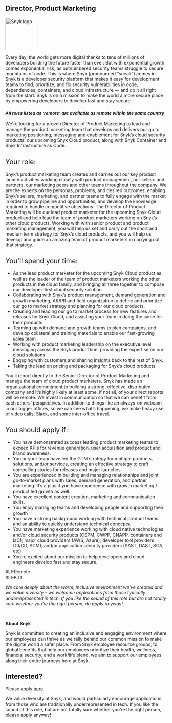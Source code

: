 Director, Product Marketing
---

<img src="https://res.cloudinary.com/snyk/image/upload/v1537345894/press-kit/brand/logo-black.png" width="100" alt="Snyk logo" />

<div class="content-intro"><p><span style="font-weight: 400;">Every day, the world gets more digital thanks to tens of millions of developers building the future faster than ever. But with exponential growth comes exponential risk, as outnumbered security teams struggle to secure mountains of code. This is where Snyk (pronounced “sneak”) comes in. Snyk is a developer security platform that makes it easy for development teams to find, prioritize, and fix security vulnerabilities in code, dependencies, containers, and cloud infrastructure — and do it all right from the start. Snyk is on a mission to make the world a more secure place by empowering developers to develop fast and stay secure.</span></p></div><h3><em><strong><sub>All roles listed as ‘remote’ are available as remote within the same country</sub></strong></em></h3>
<p><span style="font-weight: 400;">We're looking for a proven Director of Product Marketing to lead and manage the product marketing team that develops and delivers our go to marketing positioning, messaging and enablement for Snyk’s cloud security products: our upcoming Snyk Cloud product, along with Snyk Container and Snyk Infrastructure as Code.</span></p>
<h2><span style="font-weight: 400;">Your role:</span></h2>
<p><span style="font-weight: 400;">Snyk’s product marketing team creates and carries out our key product launch activities working closely with product management, our sellers and partners, our marketing peers and other teams throughout the company. We are the experts on the personas, problems, and desired outcomes, enabling Snyk’s sellers, marketing, and partner teams to fully engage with the market in order to grow pipeline and opportunities, and develop the knowledge required to handle competitive objections. The Director of Product Marketing will be our lead product marketer for the upcoming Snyk Cloud product and help lead the team of product marketers working on Snyk’s other cloud products. Working with with senior product and product marketing management, you will help us set and carry out the short and medium term strategy for Snyk’s cloud products, and you will help us develop and guide an amazing team of product marketers in carrying out that strategy.</span></p>
<h2><span style="font-weight: 400;">You'll spend your time:</span></h2>
<ul>
<li style="font-weight: 400;"><span style="font-weight: 400;">As the lead product marketer for the upcoming Snyk Cloud product as well as the leader of the team of product marketers working the other products in the cloud family, and bringing all three together to compose our developer-first cloud security solution&nbsp;</span></li>
<li style="font-weight: 400;"><span style="font-weight: 400;">Collaborating with Snyk’s product management, demand generation and growth marketing, AR/PR and field organization to define and prioritize our go to market strategy and planning for our cloud products.</span></li>
<li style="font-weight: 400;"><span style="font-weight: 400;">Creating and leading our go to market process for new features and releases for Snyk Cloud, and assisting your team in doing the same for their products</span></li>
<li style="font-weight: 400;"><span style="font-weight: 400;">Teaming up with demand and growth teams to plan campaigns, and develop collateral and training materials to enable our fast-growing sales team</span></li>
<li style="font-weight: 400;"><span style="font-weight: 400;">Working with product marketing leadership on the executive level messaging across the Snyk product line, providing the expertise on our cloud solutions</span></li>
<li style="font-weight: 400;"><span style="font-weight: 400;">Engaging with customers and sharing insights back to the rest of Snyk.</span></li>
<li style="font-weight: 400;"><span style="font-weight: 400;">Taking the lead on pricing and packaging for Snyk’s cloud products</span></li>
</ul>
<p><span style="font-weight: 400;">You’ll report directly to the Senior Director of Product Marketing and manage the team of cloud product marketers. Snyk has made an organizational commitment to building a strong, effective, distributed company and it’s highly likely at least some, if not all, of your direct reports will be remote. We invest in communication so that we can benefit from each others’ perspectives. In addition to things like an always-on webcam in our bigger offices, so we can see what’s happening, we make heavy use of video calls, Slack, and some inter-office travel.</span></p>
<h2><span style="font-weight: 400;">You should apply if:</span></h2>
<ul>
<li style="font-weight: 400;"><span style="font-weight: 400;">You have demonstrated success leading product marketing teams to exceed KPIs for revenue generation, user acquisition and product and brand awareness.</span></li>
<li style="font-weight: 400;"><span style="font-weight: 400;">You or your team have led the GTM strategy for multiple products, solutions, and/or services, creating an effective strategy to craft compelling stories for releases and major launches</span></li>
<li style="font-weight: 400;"><span style="font-weight: 400;">You are experienced in building and managing relationships and joint go-to-market plans with sales, demand generation, and partner marketing. It’s a plus if you have experience with growth marketing / product led growth as well.&nbsp;</span></li>
<li style="font-weight: 400;"><span style="font-weight: 400;">You have excellent content creation, marketing and communication skills.</span></li>
<li style="font-weight: 400;"><span style="font-weight: 400;">You enjoy managing teams and developing people and supporting their growth</span></li>
<li style="font-weight: 400;"><span style="font-weight: 400;">You have a strong background working with technical product teams and an ability to quickly understand technical concepts.&nbsp;</span></li>
<li style="font-weight: 400;"><span style="font-weight: 400;">You have marketing experience working with cloud native technologies and/or cloud security products (CSPM, CWPP, CNAPP, containers and IaC); major cloud providers (AWS, Azure); developer tool providers (CI/CD, SCM); and/or application security providers (SAST, DAST, SCA, etc).</span></li>
<li style="font-weight: 400;"><span style="font-weight: 400;">You’re excited about our mission to help developers and cloud engineers develop fast and stay secure.</span></li>
</ul>
<p><span style="font-weight: 400;">#LI-Remote<br>#LI-KT1</span></p><div class="content-conclusion"><p><em data-stringify-type="italic">We care deeply about the warm, inclusive environment we’ve created and we value diversity – we welcome applications from those typically underrepresented in tech. If you like the sound of this role but are not totally sure whether you’re the right person, do apply anyway!</em></p>
<p>&nbsp;</p>
<p><strong>About Snyk</strong></p>
<p><strong><span style="font-weight: 400;">Snyk is committed to creating an inclusive and engaging environment where our employees can thrive as we rally behind our common mission to make the digital world a safer place. From Snyk employee resource groups, to global benefits that help our employees prioritize their health, wellness, financial security, and a work/life blend, we aim to support our employees along their entire journeys here at Snyk. </span></strong></p></div>

Interested?
---

Please apply [here](https://boards.greenhouse.io/snyk/jobs/6189233002#app).

We value diversity at Snyk, and would particularly encourage applications from those who are traditionally underrepresented in tech.
If you like the sound of this role, but are not totally sure whether you’re the right person, please apply anyway!
